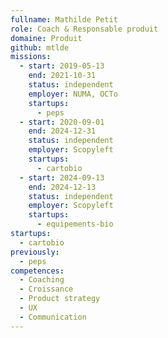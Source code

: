 ```yaml
---
fullname: Mathilde Petit
role: Coach & Responsable produit
domaine: Produit
github: mtlde
missions:
  - start: 2019-05-13
    end: 2021-10-31
    status: independent
    employer: NUMA, OCTo
    startups:
      - peps
  - start: 2020-09-01
    end: 2024-12-31
    status: independent
    employer: Scopyleft
    startups:
      - cartobio
  - start: 2024-09-13
    end: 2024-12-13
    status: independent
    employer: Scopyleft
    startups:
      - equipements-bio
startups:
  - cartobio
previously:
  - peps
competences:
  - Coaching
  - Croissance
  - Product strategy
  - UX
  - Communication
---
```

